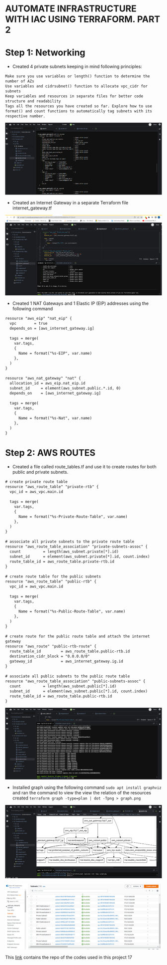 # AUTOMATE INFRASTRUCTURE WITH IAC USING TERRAFORM. PART 2

# Step 1: Networking
- Created 4 private subnets keeping in mind following principles:
```
Make sure you use variables or length() function to determine the number of AZs
Use variables and cidrsubnet() function to allocate vpc_cidr for subnets
Keep variables and resources in separate files for better code structure and readability
Tags all the resources you have created so far. Explore how to use format() and count functions to automatically tag subnets with its respective number.
```
![alt text](https://github.com/Ellawangari/DevOps-Advanced-Projects/blob/main/Imgs/prj17/1.PNG)

- Created an Internet Gateway in a separate Terraform file internet_gateway.tf

![alt text](https://github.com/Ellawangari/DevOps-Advanced-Projects/blob/main/Imgs/prj17/2.PNG)
- Created 1 NAT Gateways and 1 Elastic IP (EIP) addresses using the following command
```
resource "aws_eip" "nat_eip" {
  vpc        = true
  depends_on = [aws_internet_gateway.ig]

  tags = merge(
    var.tags,
    {
      Name = format("%s-EIP", var.name)
    },
  )
}

resource "aws_nat_gateway" "nat" {
  allocation_id = aws_eip.nat_eip.id
  subnet_id     = element(aws_subnet.public.*.id, 0)
  depends_on    = [aws_internet_gateway.ig]

  tags = merge(
    var.tags,
    {
      Name = format("%s-Nat", var.name)
    },
  )
}
```

# Step 2: AWS ROUTES
- Created a file called route_tables.tf and use it to create routes for both public and private subnets.
```
# create private route table
resource "aws_route_table" "private-rtb" {
  vpc_id = aws_vpc.main.id

  tags = merge(
    var.tags,
    {
      Name = format("%s-Private-Route-Table", var.name)
    },
  )
}

# associate all private subnets to the private route table
resource "aws_route_table_association" "private-subnets-assoc" {
  count          = length(aws_subnet.private[*].id)
  subnet_id      = element(aws_subnet.private[*].id, count.index)
  route_table_id = aws_route_table.private-rtb.id
}

# create route table for the public subnets
resource "aws_route_table" "public-rtb" {
  vpc_id = aws_vpc.main.id

  tags = merge(
    var.tags,
    {
      Name = format("%s-Public-Route-Table", var.name)
    },
  )
}

# create route for the public route table and attach the internet gateway
resource "aws_route" "public-rtb-route" {
  route_table_id         = aws_route_table.public-rtb.id
  destination_cidr_block = "0.0.0.0/0"
  gateway_id             = aws_internet_gateway.ig.id
}

# associate all public subnets to the public route table
resource "aws_route_table_association" "public-subnets-assoc" {
  count          = length(aws_subnet.public[*].id)
  subnet_id      = element(aws_subnet.public[*].id, count.index)
  route_table_id = aws_route_table.public-rtb.id
}
```

![alt text](https://github.com/Ellawangari/DevOps-Advanced-Projects/blob/main/Imgs/prj17/4.PNG)

- Installed graph using the following command  `sudo apt install graphviz` and ran the command to view the view the relation of the resources created
`terraform graph -type=plan | dot -Tpng > graph.png`

![alt text](https://github.com/Ellawangari/DevOps-Advanced-Projects/blob/main/Imgs/prj17/3.PNG)

![alt text](https://github.com/Ellawangari/DevOps-Advanced-Projects/blob/main/Imgs/prj17/5.PNG)

This [link](https://github.com/Ellawangari/Terraform-IAC-Part2) contains the repo of the codes used in this project 17
